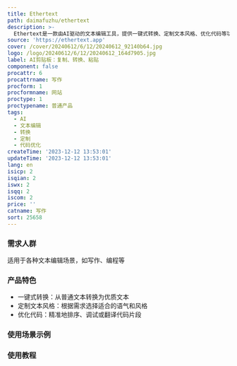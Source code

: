 ```yaml
---
title: Ethertext
path: daimafuzhu/ethertext
description: >-
  Ethertext是一款由AI驱动的文本编辑工具，提供一键式转换、定制文本风格、优化代码等功能。它可以帮助用户将文本从好到优秀，让文本编辑变得更加智能高效。Ethertext可以应用于各种场景，无论是写作、编程还是其他领域，都能帮助用户提升文本编辑的质量。
source: 'https://ethertext.app'
cover: /cover/20240612/6/12/20240612_92140b64.jpg
logo: /logo/20240612/6/12/20240612_164d7905.jpg
label: AI剪贴板：复制、转换、粘贴
component: false
procattr: 6
procattrname: 写作
procform: 1
procformname: 网站
proctype: 1
proctypename: 普通产品
tags:
  - AI
  - 文本编辑
  - 转换
  - 定制
  - 代码优化
createTime: '2023-12-12 13:53:01'
updateTime: '2023-12-12 13:53:01'
lang: en
isicp: 2
isqian: 2
iswx: 2
isqq: 2
iscom: 2
price: ''
catname: 写作
sort: 25658
---
```




### 需求人群
适用于各种文本编辑场景，如写作、编程等

### 产品特色
- 一键式转换：从普通文本转换为优质文本
- 定制文本风格：根据需求选择适合的语气和风格
- 优化代码：精准地排序、调试或翻译代码片段

### 使用场景示例


### 使用教程


  
